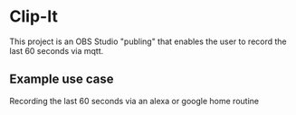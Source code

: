 # Clip-It
This project is an OBS Studio "publing" that enables the user to record the last 60 seconds via mqtt. 

## Example use case
Recording the last 60 seconds via an alexa or google home routine